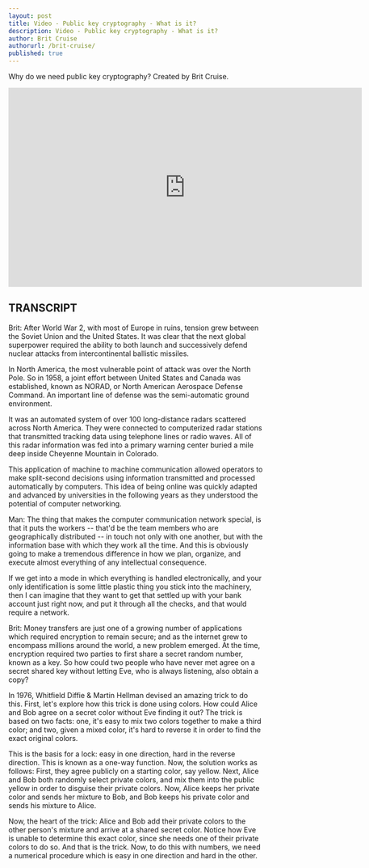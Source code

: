 ```yaml
---
layout: post
title: Video - Public key cryptography - What is it?
description: Video - Public key cryptography - What is it?
author: Brit Cruise
authorurl: /brit-cruise/
published: true
---
```


<p>Why do we need public key cryptography? Created by Brit Cruise.</p>

<center><iframe width="700" height="394" src="https://www.youtube.com/embed/MsqqpO9R5Hc" frameborder="0" allowfullscreen></iframe></center>

<h2>TRANSCRIPT</h2>

Brit: After World War 2, with most of Europe in ruins, tension grew between the Soviet Union and the United States. It was clear that the next global superpower required the ability to both launch and successively defend nuclear attacks from intercontinental ballistic missiles. 

In North America, the most vulnerable point of attack was over the North Pole. So in 1958, a joint effort between United States and Canada was established, known as NORAD, or North American Aerospace Defense Command. An important line of defense was the semi-automatic ground environment. 

It was an automated system of over 100 long-distance radars scattered across North America. They were connected to computerized radar stations that transmitted tracking data using telephone lines or radio waves. All of this radar information was fed into a primary warning center buried a mile deep inside Cheyenne Mountain in Colorado. 

This application of machine to machine communication allowed operators to make split-second decisions using information transmitted and processed automatically by computers. This idea of being online was quickly adapted and advanced by universities in the following years as they understood the potential of computer networking. 

Man: The thing that makes the computer communication network special, is that it puts the workers -- that'd be the team members who are geographically distributed -- in touch not only with one another, but with the information base with which they work all the time. And this is obviously going to make a tremendous difference in how we plan, organize, and execute almost everything of any intellectual consequence. 

If we get into a mode in which everything is handled electronically, and your only identification is some little plastic thing you stick into the machinery, then I can imagine that they want to get that settled up with your bank account just right now, and put it through all the checks, and that would require a network. 

Brit: Money transfers are just one of a growing number of applications which required encryption to remain secure; and as the internet grew to encompass millions around the world, a new problem emerged. At the time, encryption required two parties to first share a secret random number, known as a key. So how could two people who have never met agree on a secret shared key without letting Eve, who is always listening, also obtain a copy? 

In 1976, Whitfield Diffie & Martin Hellman devised an amazing trick to do this. First, let's explore how this trick is done using colors. How could Alice and Bob agree on a secret color without Eve finding it out? The trick is based on two facts: one, it's easy to mix two colors together to make a third color; and two, given a mixed color, it's hard to reverse it in order to find the exact original colors. 

This is the basis for a lock: easy in one direction, hard in the reverse direction. This is known as a one-way function. Now, the solution works as follows: First, they agree publicly on a starting color, say yellow. Next, Alice and Bob both randomly select private colors, and mix them into the public yellow in order to disguise their private colors. Now, Alice keeps her private color and sends her mixture to Bob, and Bob keeps his private color and sends his mixture to Alice. 

Now, the heart of the trick: Alice and Bob add their private colors to the other person's mixture and arrive at a shared secret color. Notice how Eve is unable to determine this exact color, since she needs one of their private colors to do so. And that is the trick. Now, to do this with numbers, we need a numerical procedure which is easy in one direction and hard in the other.

